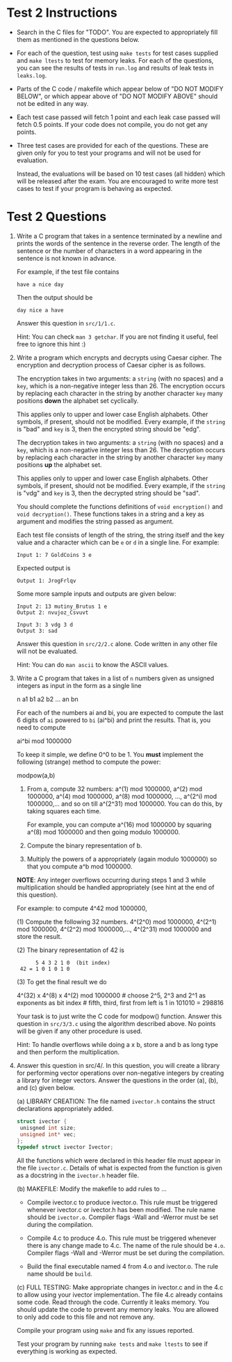 # Test 2 Instructions

* Search in the C files for "TODO". You are expected to appropriately fill them
  as mentioned in the questions below.

* For each of the question, test using `make tests` for test cases supplied 
  and `make ltests` to test for memory leaks. For each of the questions, you
  can see the results of tests in `run.log` and results of leak tests in
  `leaks.log`.

* Parts of the C code / makefile which appear below of "DO NOT MODIFY BELOW",
  or which appear above of "DO NOT MODIFY ABOVE" should not be edited in any way.

* Each test case passed will fetch 1 point and each leak case passed will fetch
  0.5 points. If your code does not compile, you do not get any points.

* Three test cases are provided for each of the questions. These are given only
  for you to test your programs and will not be used for evaluation.

  Instead, the evaluations will be based on 10 test cases (all hidden) which
  will be released after the exam. You are encouraged to write more
  test cases to test if your program is behaving as expected.

# Test 2 Questions

1. Write a C program that takes in a sentence terminated by a newline and
   prints the words of the sentence in the reverse order. The length of the
   sentence or the number of characters in a word appearing in the sentence is
   not known in advance.

   For example, if the test file contains

	   have a nice day

   Then the output should be

	   day nice a have

   Answer this question in `src/1/1.c`.

   Hint: You can check `man 3 getchar`. If you are not finding it useful, feel
   free to ignore this hint :)

2. Write a program which encrypts and decrypts using Caesar cipher. The
   encryption and decryption process of Caesar cipher is as follows.

   The encryption takes in two arguments: a `string` (with no spaces) and a `key`,
   which is a non-negative integer less than 26. The encryption occurs by
   replacing each character in the string by another character `key` many
   positions **down** the alphabet set cyclically. 

   This applies only to upper and lower case English alphabets. Other symbols,
   if present, should not be modified.  Every example, if the `string` is "bad"
   and `key` is 3, then the encrypted string should be "edg".

   The decryption takes in two arguments: a `string` (with no spaces) and a `key`,
   which is a non-negative integer less than 26. The decryption occurs by
   replacing each character in the string by another character `key` many
   positions **up** the alphabet set.  

   This applies only to upper and lower case English alphabets. Other symbols,
   if present, should not be modified.  Every example, if the `string` is "vdg"
   and `key` is 3, then the decrypted string should be "sad".

   You should complete the functions definitions of `void encryption()` and
   `void decryption()`. These functions takes in a string and a key as argument and
   modifies the string passed as argument.

   Each test file consists of  length of the string, the string itself and the key
   value and a character which can be `e` or `d` in a single line. For example:

       Input 1: 7 GoldCoins 3 e
  
   Expected output is

       Output 1: JrogFrlqv

   Some more sample inputs and outputs  are given below: 

       Input 2: 13 mutiny_Brutus 1 e
       Output 2: nvujoz_Csvuvt

       Input 3: 3 vdg 3 d
       Output 3: sad

   Answer this question in `src/2/2.c` alone. Code written in any other file
   will not be evaluated.

   Hint: You can do `man ascii` to know the ASCII values.

3. Write a C program that takes in a list of `n` numbers given as unsigned 
   integers as input in the form as a single line

   n a1 b1 a2 b2 ... an bn

   For each of the numbers ai and bi, you are expected to compute the last 6
   digits of `ai` powered to `bi` (ai^bi) and print the results. That is, you
   need to compute 

   	ai^bi mod 1000000

   To keep it simple, we define 0^0 to be 1. You **must** implement the following
   (strange) method to compute the power:

   modpow(a,b)
   1. From a, compute 32 numbers: a^(1) mod 1000000, a^(2) mod 1000000,
      a^(4) mod 1000000, a^(8) mod 1000000, ..., a^(2^i) mod 1000000,... and so
      on till a^(2^31) mod 1000000. You can do this, by taking squares each
      time. 

      For example, you can compute a^(16) mod 1000000 by squaring a^(8) mod
      1000000 and then going modulo 1000000. 

   2. Compute the binary representation of b.

   3. Multiply the powers of a appropriately (again modulo 1000000) so that you
      compute a^b mod 1000000.

   **NOTE**: Any integer overflows occurring during steps 1 and 3 while
   multiplication should be handled appropriately (see hint at the end of this
   question).

   For example: to compute 4^42 mod 1000000, 

   (1) Compute the following 32 numbers.
         4^(2^0) mod 1000000, 4^(2^1) mod 1000000, 4^(2^2) mod 1000000,..., 4^(2^31) mod 1000000 
       and store the result.  

   (2) The binary representation of 42 is

             5 4 3 2 1 0  (bit index)
        42 = 1 0 1 0 1 0

   (3) To get the final result we do

      4^(32) x 4^(8) x 4^(2) mod 1000000    # choose 2^5, 2^3 and 2^1 as exponents as bit index
                                            # fifth, third, first from left is 1 in 101010
    = 298816

   Your task is to just write the C code for modpow() function. Answer this
   question in `src/3/3.c` using the algorithm described above. No points will
   be given if any other procedure is used.

   Hint: To handle overflows while doing a x b, store a and b as long type and
   then perform the multiplication.

4. Answer this question in src/4/.  In this question, you will create a library
   for performing vector operations over non-negative integers by creating a
   library for integer vectors.  Answer the questions in the order (a), (b),
   and (c) given below.

   (a) LIBRARY CREATION: The file named `ivector.h` contains the
   struct declarations appropriately added.  

   ``` c
   struct ivector {
   	unisgned int size;
   	unsigned int* vec;
   };
   typedef struct ivector Ivector;

   ```

   All the functions which were declared in this header file must appear in the
   file `ivector.c`. Details of what is expected from the function is given as
   a docstring in the `ivector.h` header file.

   (b) MAKEFILE: Modify the makefile to add rules to ...

	- Compile ivector.c to produce ivector.o. This rule must be
	  triggered whenever ivector.c or ivector.h has been modified.
	  The rule name should be `ivector.o`. Compiler flags -Wall and -Werror
	  must be set during the compilation.

	- Compile 4.c to produce 4.o. This rule must be triggered whenever
	  there is any change made to 4.c. The name of the rule should be
	  `4.o`. Compiler flags -Wall and -Werror must be set during the
	  compilation.

	- Build the final executable named 4 from 4.o and ivector.o. The
	  rule name should be `build`.

   (c) FULL TESTING:  Make appropriate changes in ivector.c and in the 4.c to
   allow using your ivector implementation. The file 4.c already contains some
   code. Read through the code. Currently it leaks memory. You should update
   the code to prevent any memory leaks. You are allowed to only add code to
   this file and not remove any.

   Compile your program using `make` and fix any issues reported.
	
   Test your program by running `make tests` and `make ltests` to see if
   everything is working as expected.
